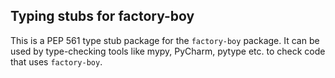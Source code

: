 ## Typing stubs for factory-boy

This is a PEP 561 type stub package for the `factory-boy` package.
It can be used by type-checking tools like mypy, PyCharm, pytype etc. to check code
that uses `factory-boy`.
